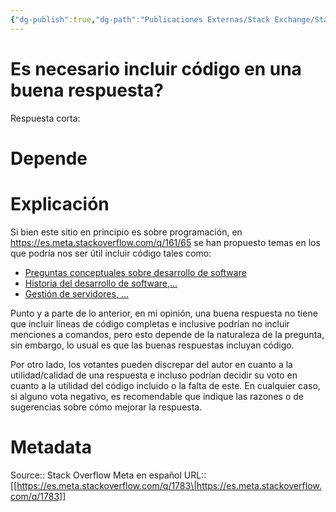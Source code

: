 ```yaml
---
{"dg-publish":true,"dg-path":"Publicaciones Externas/Stack Exchange/Stack Overflow en español/Stack Overflow en español Meta/es.meta.stackoverflow.com-1783.md","permalink":"/publicaciones-externas/stack-exchange/stack-overflow-en-espanol/stack-overflow-en-espanol-meta/es-meta-stackoverflow-com-1783/","title":"Es necesario incluir código en una buena respuesta?","hide":true,"noteIcon":"default","created":"2024-04-03T12:49:10.510-06:00","updated":"2024-04-05T16:44:00.845-06:00"}
---
```


# Es necesario incluir código en una buena respuesta?

Respuesta corta: 

# Depende

# Explicación

Si bien este sitio en principio es sobre programación, en https://es.meta.stackoverflow.com/q/161/65 se han propuesto temas en los que podría nos ser útil incluir código tales como:

- [Preguntas conceptuales sobre desarrollo de software][1]
- [Historia del desarrollo de software,...][2]
- [Gestión de servidores, ...][3]

Punto y a parte de lo anterior, en mi opinión, una buena respuesta no tiene que incluir líneas de código completas e inclusive podrían no incluir menciones a comandos, pero esto depende de la naturaleza de la pregunta, sin embargo, lo usual es que las buenas respuestas incluyan código.


Por otro lado, los votantes pueden discrepar del autor en cuanto a la utilidad/calidad de una respuesta e incluso podrían decidir su voto en cuanto a la utilidad del código incluido o la falta de este. En cualquier caso, si alguno vota negativo, es recomendable que indique las razones o de sugerencias sobre cómo mejorar la respuesta.

  [1]: https://es.meta.stackoverflow.com/a/163/65
  [2]: https://es.meta.stackoverflow.com/a/165/65
  [3]: https://es.meta.stackoverflow.com/a/166/65

# Metadata
Source:: Stack Overflow Meta en español
URL:: [[https://es.meta.stackoverflow.com/q/1783\|https://es.meta.stackoverflow.com/q/1783]]

